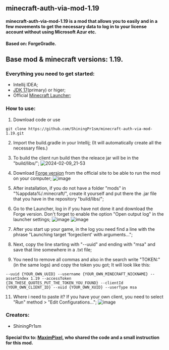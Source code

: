 ## minecraft-auth-via-mod-1.19

#### minecraft-auth-via-mod-1.19 is a mod that allows you to easily and in a few movements to get the necessary data to log in to your license account without using Microsoft Azur etc.

#### Based on: ForgeGradle.

## Base mod & minecraft versions: 1.19.

### Everything you need to get started:

- Intellij IDEA;
- [JDK 17](https://www.oracle.com/java/technologies/javase/jdk17-archive-downloads.html)(primary) or higer;
- Official [Minecraft Launcher](https://www.minecraft.net/en-us/download);

### How to use:

1. Download code or use 
```
git clone https://github.com/ShiningPr1sm/minecraft-auth-via-mod-1.19.git 
```

2. Import the build.gradle in your Intellij; (It will automatically create all the necessary files.)
  
3. To build the client run build then the releace jar will be in the "build/libs/";
![2024-02-09_21-53](https://github.com/ShiningPr1sm/minecraft-auth-via-mod-1.19/assets/61665029/24b550b9-9170-4645-9682-d6b8a7c50df1)

4. Download [Forge version](https://files.minecraftforge.net/net/minecraftforge/forge/index_1.19.html) from the official site to be able to run the mod on your computer;
![image](https://github.com/ShiningPr1sm/minecraft-auth-via-mod-1.19/assets/61665029/5d6db653-a35c-4c8a-95da-55982c1ea751)

5. After installation, if you do not have a folder "mods" in "%appdata%/.minecraft/", create it yourself and put there the .jar file that you have in the repository "build/libs/";

6. Go to the Launcher, log in if you have not done it and download the Forge version. Don't forget to enable the option "Open output log" in the launcher settings;
![image](https://github.com/ShiningPr1sm/minecraft-auth-via-mod-1.19/assets/61665029/165ff9c8-b6ab-42dd-bcd9-97816078389e)
![image](https://github.com/ShiningPr1sm/minecraft-auth-via-mod-1.19/assets/61665029/1a86eb6c-74e4-4aef-a0ab-00800fbbd02e)

7. After you start up your game, in the log you need find a line with the phrase "Launching target 'forgeclient' with arguments...";

9. Next, copy the line starting with "--uuid" and ending with "msa" and save that line somewhere in a .txt file;

10. You need to remove all commas and also in the search write "TOKEN:" (in the same logs) and copy the token you got;
It will look like this: 
```
--uuid {YOUR_OWN_UUID} --username {YOUR_OWN_MINECRAFT_NICKNAME} --assetIndex 1.19 --accessToken {IN_THESE_QUOTES_PUT_THE_TOKEN_YOU_FOUND} --clientId {YOUR_OWN_CLIENT_ID} --xuid {YOUR_OWN_XUID} --userType msa
```

11. Where i need to paste it?
If you have your own client, you need to select "Run" method > "Edit Configurations...";
![image](https://github.com/ShiningPr1sm/minecraft-auth-via-mod-1.19/assets/61665029/65877a98-6ab9-4b1a-b1c1-35b73c897936)

### Creators:

* ShiningPr1sm

#### Special thx to: [MaximPixel](https://forum.mcmodding.ru/resources/kak-vojti-v-igru-cherez-microsoft-akkaunt.303/), who shared the code and a small instruction for this mod.

